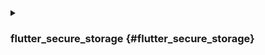 <details>
<summary>

### flutter_secure_storage {#flutter_secure_storage}

</summary>

Wir verwenden [flutter_secure_storage](https://pub.dev/packages/flutter_secure_storage), um die plattformübergreifende, persistente sichere Token-Speicherung zu implementieren. Unter der Haube:

- Keychain wird für iOS verwendet
- AES-Verschlüsselung wird für Android verwendet.

### Android-Version konfigurieren: {#config-android-version}

In [project]/android/app/build.gradle setze minSdkVersion auf >= 18.

```kotlin
  android {
      ...

      defaultConfig {
          ...
          minSdkVersion 18
          ...
      }
  }
```

### Autobackup deaktivieren: {#disable-autobackup}

:::note

Standardmäßig sichert Android Daten auf Google Drive. Dies kann die Ausnahme java.security.InvalidKeyException:Failed to unwrap key verursachen.

:::

Um dies zu vermeiden, kannst du das automatische Backup für deine App deaktivieren oder sharedprefs von FlutterSecureStorage ausschließen.

1. Um das automatische Backup zu deaktivieren, gehe zu deiner App-Manifestdatei und setze den booleschen Wert android:allowBackup:

   ```xml
   <manifest ... >
       ...
       <application
         android:allowBackup="false"
         android:fullBackupContent="false"
         ...
       >
           ...
       </application>
   </manifest>

   ```

2. Schließe sharedprefs von FlutterSecureStorage aus.

   Wenn du android:fullBackupContent für deine App aktivieren musst. Richte eine Backup-Regel ein, um die vom Plugin verwendeten Prefs [auszuschließen](https://developer.android.com/guide/topics/data/autobackup#IncludingFiles):

   ```xml
   <application ...
     android:fullBackupContent="@xml/backup_rules">
   </application>
   ```

   ```xml
   <?xml version="1.0" encoding="utf-8"?>
   <full-backup-content>
     <exclude domain="sharedpref" path="FlutterSecureStorage"/>
   </full-backup-content>
   ```

   Bitte sieh dir [flutter_secure_storage](https://pub.dev/packages/flutter_secure_storage#configure-android-version) für weitere Details an.

</details>

